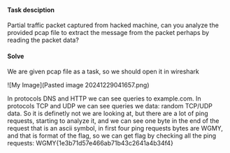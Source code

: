 #### Task desciption
Partial traffic packet captured from hacked machine, can you analyze the provided pcap file to extract the message from the packet perhaps by reading the packet data?

#### Solve
We are given pcap file as a task, so we should open it in wireshark

![My Image](Pasted image 20241229041657.png)

In protocols DNS and HTTP we can see queries to example.com.
In protocols TCP and UDP we can see queries we data: random TCP/UDP data.
So it is definetly not we are looking at, but there are a lot of ping requests, starting to analyze it, and we can see one byte in the end of the request that is an ascii symbol, in first four ping requests bytes are WGMY, and that is format of the flag, so we can get flag by checking all the ping requests: WGMY{1e3b71d57e466ab71b43c2641a4b34f4} 
